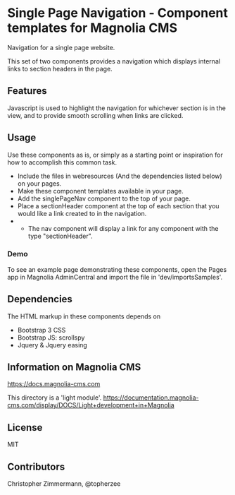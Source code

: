 # Single Page Navigation - Component templates for Magnolia CMS #

Navigation for a single page website.

This set of two components provides a navigation which displays internal links to section headers in the page.

## Features ##
Javascript is used to highlight the navigation for whichever section is in the view,
and to provide smooth scrolling when links are clicked.

## Usage ##
Use these components as is, or simply as a starting point or inspiration for how to accomplish this common task.

* Include the files in webresources (And the dependencies listed below) on your pages.
* Make these component templates available in your page.
* Add the singlePageNav component to the top of your page.
* Place a sectionHeader component at the top of each section that you would like a link created to in the navigation.
* - The nav component will display a link for any component with the type "sectionHeader".

### Demo ###
To see an example page demonstrating these components, open the Pages app in Magnolia AdminCentral and import the file in 'dev/importsSamples'.

## Dependencies ##
The HTML markup in these components depends on
* Bootstrap 3 CSS
* Bootstrap JS: scrollspy
* Jquery & Jquery easing


## Information on Magnolia CMS
https://docs.magnolia-cms.com

This directory is a 'light module'.
https://documentation.magnolia-cms.com/display/DOCS/Light+development+in+Magnolia

## License

MIT

## Contributors

Christopher Zimmermann, @topherzee
